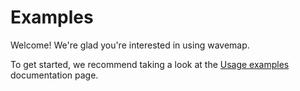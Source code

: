 # Examples

Welcome! We're glad you're interested in using wavemap.

To get started, we recommend taking a look at the [Usage examples](https://ethz-asl.github.io/wavemap/pages/usage_examples.html) documentation page.
